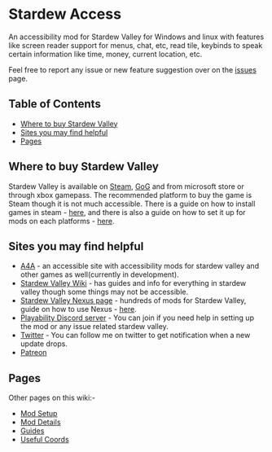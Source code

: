 # Stardew Access <!-- omit in toc -->

An accessibility mod for Stardew Valley for Windows and linux with features like screen reader support for menus, chat, etc, read tile, keybinds to speak certain information like time, money, current location, etc.

Feel free to report any issue or new feature suggestion over on the [issues](https://github.com/stardew-access/stardew-access/issues) page.

## Table of Contents <!-- omit in toc -->

- [Where to buy Stardew Valley](#where-to-buy-stardew-valley)
- [Sites you may find helpful](#sites-you-may-find-helpful)
- [Pages](#pages)

## Where to buy Stardew Valley

Stardew Valley is available on [Steam](https://store.steampowered.com/app/413150/Stardew_Valley/), [GoG](https://www.gog.com/en/game/stardew_valley) and from microsoft store or through xbox gamepass. The recommended platform to buy the game is Steam though it is not much accessible. There is a guide on how to install games in steam - [here](#TODO-add-link-here), and there is also a guide on how to set it up for mods on each platforms - [here](#TODO-add-link-here).

## Sites you may find helpful

- [A4A](https://a4a-mods.com/) - an accessible site with accessibility mods for stardew valley and other games as well(currently in development).
- [Stardew Valley Wiki](https://stardewvalleywiki.com/Stardew_Valley_Wiki) - has guides and info for everything in stardew valley though some things may not be accessible.
- [Stardew Valley Nexus page](https://www.nexusmods.com/stardewvalley) - hundreds of mods for Stardew Valley, guide on how to use Nexus - [here](#TODO-add-link-here).
- [Playability Discord server](https://discord.gg/yQjjsDqWQX) - You can join if you need help in setting up the mod or any issue related stardew valley.
- [Twitter](https://twitter.com/shoaib_mk0) - You can follow me on twitter to get notification when a new update drops.
- [Patreon](https://www.patreon.com/shoaibkhan)

## Pages

Other pages on this wiki:-
<!-- #TODO add details about each page -->
- [Mod Setup](/mod-setup) 
- [Mod Details](/mod-details)
- [Guides](/guides)
- [Useful Coords](/useful-coords)